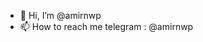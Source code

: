 - 👋 Hi, I’m @amirnwp
- 📫 How to reach me telegram : @amirnwp

<!---
amirnwp/amirnwp is a ✨ special ✨ repository because its `README.md` (this file) appears on your GitHub profile.
You can click the Preview link to take a look at your changes.
--->
